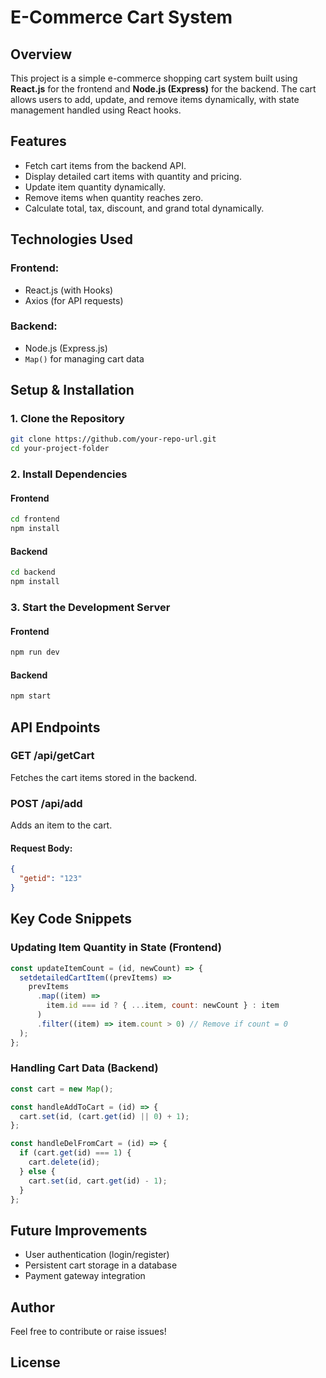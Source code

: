 # E-Commerce Cart System

## Overview
This project is a simple e-commerce shopping cart system built using **React.js** for the frontend and **Node.js (Express)** for the backend. The cart allows users to add, update, and remove items dynamically, with state management handled using React hooks.

## Features
- Fetch cart items from the backend API.
- Display detailed cart items with quantity and pricing.
- Update item quantity dynamically.
- Remove items when quantity reaches zero.
- Calculate total, tax, discount, and grand total dynamically.

## Technologies Used
### **Frontend:**
- React.js (with Hooks)
- Axios (for API requests)

### **Backend:**
- Node.js (Express.js)
- `Map()` for managing cart data

## Setup & Installation
### **1. Clone the Repository**
```sh
git clone https://github.com/your-repo-url.git
cd your-project-folder
```

### **2. Install Dependencies**
#### **Frontend**
```sh
cd frontend
npm install
```
#### **Backend**
```sh
cd backend
npm install
```

### **3. Start the Development Server**
#### **Frontend**
```sh
npm run dev
```
#### **Backend**
```sh
npm start
```

## API Endpoints
### **GET /api/getCart**
Fetches the cart items stored in the backend.

### **POST /api/add**
Adds an item to the cart.
#### **Request Body:**
```json
{
  "getid": "123"
}
```

## Key Code Snippets
### **Updating Item Quantity in State (Frontend)**
```javascript
const updateItemCount = (id, newCount) => {
  setdetailedCartItem((prevItems) =>
    prevItems
      .map((item) =>
        item.id === id ? { ...item, count: newCount } : item
      )
      .filter((item) => item.count > 0) // Remove if count = 0
  );
};
```

### **Handling Cart Data (Backend)**
```javascript
const cart = new Map();

const handleAddToCart = (id) => {
  cart.set(id, (cart.get(id) || 0) + 1);
};

const handleDelFromCart = (id) => {
  if (cart.get(id) === 1) {
    cart.delete(id);
  } else {
    cart.set(id, cart.get(id) - 1);
  }
};
```

## Future Improvements
- User authentication (login/register)
- Persistent cart storage in a database
- Payment gateway integration

## Author
Feel free to contribute or raise issues!

## License

